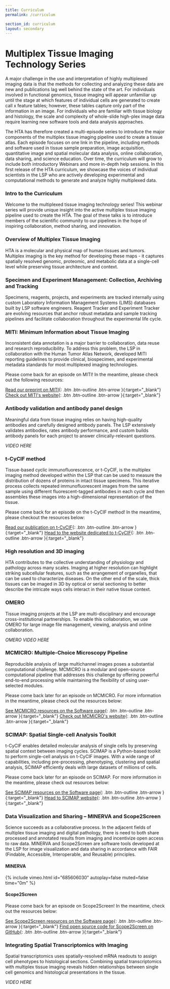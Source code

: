 ```yaml
---
title: Curriculum
permalink: /curriculum

section_id: curriculum
layout: secondary
---
```


# Multiplex Tissue Imaging Technology Series

A major challenge in the use and interpretation of highly multiplexed imaging data is that the methods for collecting and analyzing these data are new and publications lag well behind the state of the art. For individuals involved in functional genomics, tissue imaging will appear unfamiliar up until the stage at which features of individual cells are generated to create call x feature tables; however, these tables capture only part of the information in an image. For individuals who are familiar with tissue biology and histology, the scale and complexity of whole-slide high-plex image data require learning new software tools and data analysis approaches.

The HTA has therefore created a multi-episode series to introduce the major components of the multiplex tissue imaging pipeline used to create a tissue atlas. Each episode focuses on one link in the pipeline, including methods and software used in tissue sample preparation, image acquisition, quantitative image and spatial molecular data analysis, online collaboration, data sharing, and science education. Over time, the curriculum will grow to include both introductory Webinars and more in-depth help sessions. In this first release of the HTA curriculum, we showcase the voices of individual scientists in the LSP who are actively developing experimental and computational methods to generate and analyze highly multiplexed data.

### Intro to the Curriculum

Welcome to the multiplexed tissue imaging technology series! This webinar series will provide unique insight into the active multiplex tissue imaging pipeline used to create the HTA. The goal of these talks is to introduce members of the scientific community to our pipelines in the hope of inspiring collaboration, method sharing, and innovation.  

### Overview of Multiplex Tissue Imaging

HTA is a molecular and physical map of human tissues and tumors. Multiplex imaging is the key method for developing these maps - it captures spatially resolved genomic, proteomic, and metabolic data at a single-cell level while preserving tissue architecture and context.  

### Specimen and Experiment Management: Collection, Archiving and Tracking

Specimens, reagents, projects, and experiments are tracked internally using custom Laboratory Information Management Systems (LIMS) databases built by LSP software engineers. Reagent Tracker and Experiment Tracker are evolving resources that anchor robust metadata and sample tracking pipelines and facilitate collaboration throughout the experimental life cycle.

### MITI: Minimum Information about Tissue Imaging

Inconsistent data annotation is a major barrier to collaboration, data reuse and research reproducibility. To address this problem, the LSP in collaboration with the Human Tumor Atlas Network, developed MITI reporting guidelines to provide clinical, biospecimen, and experimental metadata standards for most multiplexed imaging technologies.

Please come back for an episode on MITI! In the meantime, please check out the following resources:

[Read our preprint on MITI](https://arxiv.org/abs/2108.09499){: .btn .btn-outline .btn-arrow }{:target="_blank"}
[Check out MITI's website](https://www.miti-consortium.org/){: .btn .btn-outline .btn-arrow }{:target="_blank"}

### Antibody validation and antibody panel design

Meaningful data from tissue imaging relies on having high-quality antibodies and carefully designed antibody panels. The LSP extensively validates antibodies, rates antibody performance, and custom builds antibody panels for each project to answer clinically-relevant questions.  

*VIDEO HERE*

### t-CyCIF method

Tissue-based cyclic immunofluorescence, or t-CyCIF, is the multiplex imaging method developed within the LSP that can be used to measure the distribution of dozens of proteins in intact tissue specimens. This iterative process collects repeated immunofluorescent images from the same sample using different fluorescent-tagged antibodies in each cycle and then assembles these images into a high-dimensional representation of the tissue.  

Please come back for an episode on the t-CyCIF method! In the meantime, please checkout the resources below:

[Read our publication on t-CyCIF](https://elifesciences.org/articles/31657){: .btn .btn-outline .btn-arrow }{:target="_blank"}
[Head to the website dedicated to t-CyCIF](https://www.cycif.org/){: .btn .btn-outline .btn-arrow }{:target="_blank"}

### High resolution and 3D imaging

HTA contributes to the collective understanding of physiology and pathology across many scales. Imaging at higher resolution can highlight striking subcellular features, such as the arrangement of organelles, that can be used to characterize diseases. On the other end of the scale, thick tissues can be imaged in 3D by optical or serial sectioning to better describe the intricate ways cells interact in their native tissue context.

### OMERO

Tissue imaging projects at the LSP are multi-disciplinary and encourage cross-institutional partnerships. To enable this collaboration, we use OMERO for large image file management, viewing, analysis and online collaboration.  

*OMERO VIDEO HERE*

### MCMICRO: Multiple-Choice Microscopy Pipeline

Reproducible analysis of large multichannel images poses a substantial computational challenge. MCMICRO is a modular and open-source computational pipeline that addresses this challenge by offering powerful end-to-end processing while maintaining the flexibility of using user-selected modules.  

Please come back later for an episode on MCMICRO. For more information in the meantime, please check out the resources below:

[See MCMICRO resources on the Software page](./software){: .btn .btn-outline .btn-arrow }{:target="_blank"}
[Check out MCMICRO's website](https://mcmicro.org/){: .btn .btn-outline .btn-arrow }{:target="_blank"}

### SCIMAP: Spatial Single-cell Analysis Toolkit

t-CyCIF enables detailed molecular analysis of single cells by preserving spatial context between imaging cycles. SCIMAP is a Python-based toolkit to perform single-cell analysis on t-CyCIF images. With a wide range of capabilities, including pre-processing, phenotyping, clustering and spatial analysis, SCIMAP efficiently deals with large datasets of millions of cells.

Please come back later for an episode on SCIMAP. For more information in the meantime, please check out resources below:

[See SCIMAP resources on the Software page](./software){: .btn .btn-outline .btn-arrow }{:target="_blank"}
[Head to SCIMAP website](https://scimap.xyz/){: .btn .btn-outline .btn-arrow }{:target="_blank"}

### Data Visualization and Sharing – MINERVA and Scope2Screen

Science succeeds as a collaborative process. In the adjacent fields of multiplex tissue imaging and digital pathology, there is need to both share processed and annotated results from imaging and incentivize open access to raw data. MINERVA and Scope2Screen are software tools developed at the LSP for image visualization and data sharing in accordance with FAIR (Findable, Accessible, Interoperable, and Reusable) principles.  

#### MINERVA

{% include vimeo.html id="685606030" autoplay=false muted=false time="0m" %}

#### Scope2Screen

Please come back for an episode on Scope2Screen! In the meantime, check out the resources below:

[See Scope2Screen resources on the Software page](./software){: .btn .btn-outline .btn-arrow }{:target="_blank"}
[Find open source code for Scope2Screen on GitHub](https://github.com/labsyspharm/scope2screen){: .btn .btn-outline .btn-arrow }{:target="_blank"}


### Integrating Spatial Transcriptomics with Imaging

Spatial transcriptomics uses spatially-resolved mRNA readouts to assign cell phenotypes to histological sections. Combining spatial transcriptomics with multiplex tissue imaging reveals hidden relationships between single cell genomics and histological presentations in the tissue.

*VIDEO HERE*
